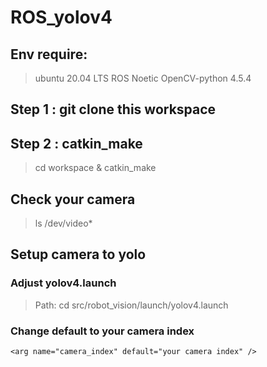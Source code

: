 # ROS_yolov4
## Env require:
> ubuntu 20.04 LTS 
> ROS Noetic
> OpenCV-python 4.5.4
## Step 1 : git clone this workspace
## Step 2 : catkin_make
> cd workspace & catkin_make
     
## Check your camera
> ls /dev/video*
## Setup camera to yolo
### Adjust yolov4.launch
> Path: cd src/robot_vision/launch/yolov4.launch
### Change default to your camera index
```
<arg name="camera_index" default="your camera index" />
```
